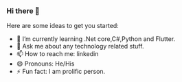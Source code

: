 ### Hi there 👋


Here are some ideas to get you started:

- 🌱 I’m currently learning .Net core,C#,Python and Flutter.
- 💬 Ask me about any technology related stuff.
- 📫 How to reach me: linkedin
- 😄 Pronouns: He/His
- ⚡ Fun fact: I am prolific person.
